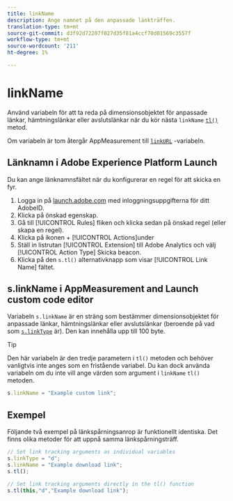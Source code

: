 ```yaml
---
title: linkName
description: Ange namnet på den anpassade länkträffen.
translation-type: tm+mt
source-git-commit: d3f92d72207f027d35f81a4ccf70d01569c3557f
workflow-type: tm+mt
source-wordcount: '211'
ht-degree: 1%

---
```



# linkName

Använd variabeln för att ta reda på dimensionsobjektet för anpassade länkar, hämtningslänkar eller avslutslänkar när du kör nästa `linkName` [`tl()`](../functions/tl-method.md) metod.

Om variabeln är tom återgår AppMeasurement till [`linkURL`](linkurl.md) -variabeln.

## Länknamn i Adobe Experience Platform Launch

Du kan ange länknamnsfältet när du konfigurerar en regel för att skicka en fyr.

1. Logga in på [launch.adobe.com](https://launch.adobe.com) med inloggningsuppgifterna för ditt AdobeID.
2. Klicka på önskad egenskap.
3. Gå till [!UICONTROL Rules] fliken och klicka sedan på önskad regel (eller skapa en regel).
4. Klicka på ikonen + [!UICONTROL Actions]under
5. Ställ in listrutan [!UICONTROL Extension] till Adobe Analytics och välj [!UICONTROL Action Type] Skicka beacon.
6. Klicka på den `s.tl()` alternativknapp som visar [!UICONTROL Link Name] fältet.

## s.linkName i AppMeasurement and Launch custom code editor

Variabeln `s.linkName` är en sträng som bestämmer dimensionsobjektet för anpassade länkar, hämtningslänkar eller avslutslänkar (beroende på vad som [`s.linkType`](linktype.md) är). Den kan innehålla upp till 100 byte.

>[!TIP]
>
>Den här variabeln är den tredje parametern i `tl()` metoden och behöver vanligtvis inte anges som en fristående variabel. Du kan dock använda variabeln om du inte vill ange värden som argument i `linkName` `tl()` metoden.

```js
s.linkName = "Example custom link";
```

## Exempel

Följande två exempel på länkspårningsanrop är funktionellt identiska. Det finns olika metoder för att uppnå samma länkspårningsträff.

```js
// Set link tracking arguments as individual variables
s.linkType = "d";
s.linkName = "Example download link";
s.tl();

// Set link tracking arguments directly in the tl() function
s.tl(this,"d","Example download link");
```
